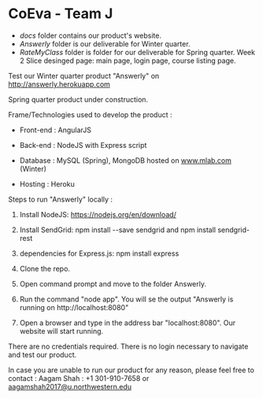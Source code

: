 # CoEva - Team J
- *docs* folder contains our product's website. 
- *Answerly* folder is our deliverable for Winter quarter.
- *RateMyClass* folder is folder for our deliverable for Spring quarter. Week 2 Slice desinged page: main page, login page, course listing page.

Test our Winter quarter product "Answerly" on http://answerly.herokuapp.com

Spring quarter product under construction.

Frame/Technologies used to develop the product :


- Front-end : AngularJS

- Back-end : NodeJS with Express script

- Database : MySQL (Spring), MongoDB hosted on www.mlab.com (Winter)

- Hosting : Heroku



Steps to run "Answerly" locally :


1) Install NodeJS: https://nodejs.org/en/download/

2) Install SendGrid: npm install --save sendgrid and npm install sendgrid-rest

3) dependencies for Express.js: npm install express

4) Clone the repo.

5) Open command prompt and move to the folder Answerly.

6) Run the command "node app". You will se the output "Answerly is running on http://localhost:8080"

7) Open a browser and type in the address bar "localhost:8080". Our website will start running.



There are no credentials required. There is no login necessary to navigate and test our product.



In case you are unable to run our product for any reason, please feel free to contact :
Aagam Shah : +1 301-910-7658 or aagamshah2017@u.northwestern.edu
